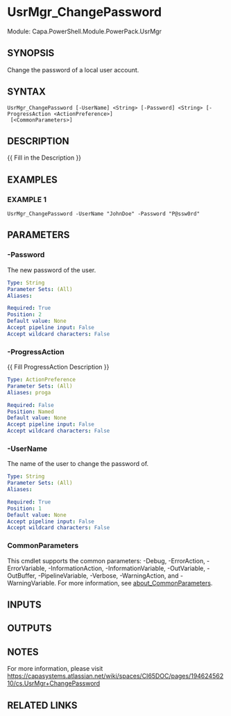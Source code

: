 # UsrMgr_ChangePassword

Module: Capa.PowerShell.Module.PowerPack.UsrMgr

## SYNOPSIS
Change the password of a local user account.

## SYNTAX

```
UsrMgr_ChangePassword [-UserName] <String> [-Password] <String> [-ProgressAction <ActionPreference>]
 [<CommonParameters>]
```

## DESCRIPTION
{{ Fill in the Description }}

## EXAMPLES

### EXAMPLE 1
```
UsrMgr_ChangePassword -UserName "JohnDoe" -Password "P@ssw0rd"
```

## PARAMETERS

### -Password
The new password of the user.

```yaml
Type: String
Parameter Sets: (All)
Aliases:

Required: True
Position: 2
Default value: None
Accept pipeline input: False
Accept wildcard characters: False
```

### -ProgressAction
{{ Fill ProgressAction Description }}

```yaml
Type: ActionPreference
Parameter Sets: (All)
Aliases: proga

Required: False
Position: Named
Default value: None
Accept pipeline input: False
Accept wildcard characters: False
```

### -UserName
The name of the user to change the password of.

```yaml
Type: String
Parameter Sets: (All)
Aliases:

Required: True
Position: 1
Default value: None
Accept pipeline input: False
Accept wildcard characters: False
```

### CommonParameters
This cmdlet supports the common parameters: -Debug, -ErrorAction, -ErrorVariable, -InformationAction, -InformationVariable, -OutVariable, -OutBuffer, -PipelineVariable, -Verbose, -WarningAction, and -WarningVariable. For more information, see [about_CommonParameters](http://go.microsoft.com/fwlink/?LinkID=113216).

## INPUTS

## OUTPUTS

## NOTES
For more information, please visit https://capasystems.atlassian.net/wiki/spaces/CI65DOC/pages/19462456210/cs.UsrMgr+ChangePassword

## RELATED LINKS
